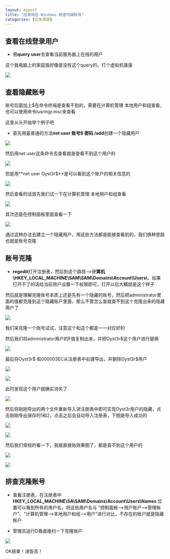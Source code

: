 ```yaml
---
layout: mypost
title: "应急响应-Windows 排查可疑账号"
categories: [应急溯源]
---
```


## 查看在线登录用户

- 用**query user**去查看当前服务器上在线的用户

这个我电脑上的家庭版好像是没有这个query的，打个虚拟机康康

![](image-19-1024x642.png)

## 查看隐藏账号

账号后面加上$在命令终端是查看不到的，需要在计算机管理 本地用户和组查看，也可以使用命令lusrmgr.msc来查看

这里从头开始举个例子吧

- 首先用最普通的方法**net user 账号$ 密码 /add**创建一个隐藏用户

![](image-20-1024x512.png)

然后用net user这条命令去查看就是查看不到这个用户的

![](image-21.png)

但是用**net user Oyst3r$**是可以看到这个账户的相关信息的

![](image-22-1024x512.png)

然后查看的话首先我们试一下在计算机管理 本地用户和组查看

![](image-24-1024x395.png)

其次还能在控制面板里面查看一下

![](image-23-1024x577.png)

通过这种办法去建立一个隐藏用户，用这些方法都是能被查看到的，我们换种思路也就是账号克隆

## 账号克隆

- **regedit**打开注册表，然后到这个路径-->**计算机\\HKEY\_LOCAL\_MACHINE\\SAM\\SAM\\Domains\\Account\\Users\\**，如果打开不了的话给当前用户设置一下权限即可，打开以后大概就是这个样子

然后就是理解克隆账号本质上还是先有一个隐藏的账号，然后把administrator里面的值都克隆到这个隐藏账户里面，那么不管怎么查就查不到这个克隆出来的隐藏用户了

![](image-27-1024x551.png)

我们来克隆一个账号试试，注意这个和这个都是一一对应好的

然后我们将administrator用户的F值复制出来，并把Oyst3r$这个用户进行替换

![](image-28-1024x597.png)

最后将Oyst3r$ 和000003EC从注册表中右键导出，并删除Oyst3r$用户

![](image-29.png)

![](image-30.png)

此时发现这个用户就确实消失了

![](image-31-1024x456.png)

然后将刚刚导出的两个文件重新导入进注册表中即可实现Oyst3r用户的隐藏，点击刚刚导出保存的1和2，点击之后会自动导入注册表，下图是导入成功的

![](image-32-1024x301.png)

![](image-33-1024x553.png)

然后我们常规的看一下，我就直接贴效果图了，都是查不到这个用户的

![](image-34.png)

![](image-35-1024x512.png)

## 排查克隆账号

- 查看注册表，在注册表中 **HKEY\_LOCAL\_MACHINE\\SA\\SAM\\Domains\\Account\\Users\\Names** 位置可以看到所有的用户名，将这些用户名与 "控制面板-->用户账户-->管理账户"、"计算机管理-->本地用户和组-->用户"进行对比，不存在的账户就是隐藏账户

- 管理员运行D盾直接扫一下克隆账户

![](image-36-1024x704.png)

OK结束！淦饭去！